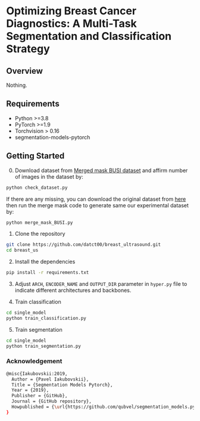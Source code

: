 # Optimizing Breast Cancer Diagnostics: A Multi-Task Segmentation and Classification Strategy

## Overview

Nothing.

## Requirements 
- Python >=3.8
- PyTorch >=1.9 
- Torchvision > 0.16
- segmentation-models-pytorch 

## Getting Started
0. Download dataset from [Merged mask BUSI dataset](https://drive.google.com/drive/folders/11_5ikByF8hkQ7lEyxgpmlnli666vLOMA?usp=sharing) and affirm number of images in the dataset by:

```bash
python check_dataset.py
```
If there are any missing, you can download the original dataset from [here](https://scholar.cu.edu.eg/?q=afahmy/pages/dataset) then run the merge mask code to generate same our experimental dataset by: 
```bash
python merge_mask_BUSI.py
```
1. Clone the repository
```bash
git clone https://github.com/datct00/breast_ultrasound.git
cd breast_us
```

2. Install the dependencies
```bash
pip install -r requirements.txt
```

3. Adjust `ARCH`, `ENCODER_NAME` and `OUTPUT_DIR` parameter in `hyper.py` file to indicate different architectures and backbones.

4. Train classification
```bash
cd single_model
python train_classification.py
```

5. Train segmentation
```bash
cd single_model
python train_segmentation.py
```


### Acknowledgement
```bash
@misc{Iakubovskii:2019,
  Author = {Pavel Iakubovskii},
  Title = {Segmentation Models Pytorch},
  Year = {2019},
  Publisher = {GitHub},
  Journal = {GitHub repository},
  Howpublished = {\url{https://github.com/qubvel/segmentation_models.pytorch}}
}
```
